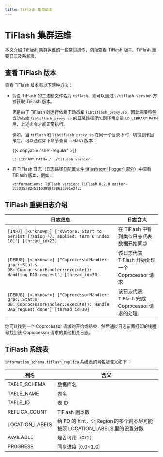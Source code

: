 ```yaml
---
title: TiFlash 集群运维
---
```


# TiFlash 集群运维

本文介绍 [TiFlash](/tiflash/tiflash-overview.md) 集群运维的一些常见操作，包括查看 TiFlash 版本、TiFlash 重要日志及系统表。

## 查看 TiFlash 版本

查看 TiFlash 版本有以下两种方法：

- 假设 TiFlash 的二进制文件名为 `tiflash`，则可以通过 `./tiflash version` 方式获取 TiFlash 版本。

    但是由于 TiFlash 的运行依赖于动态库 `libtiflash_proxy.so`，因此需要将包含动态库 `libtiflash_proxy.so` 的目录路径添加到环境变量 `LD_LIBRARY_PATH` 后，上述命令才能正常执行。

    例如，当 `tiflash` 和 `libtiflash_proxy.so` 在同一个目录下时，切换到该目录后，可以通过如下命令查看 TiFlash 版本：

    {{< copyable "shell-regular" >}}

    ```shell
    LD_LIBRARY_PATH=./ ./tiflash version
    ```

- 在 TiFlash 日志（日志路径见[配置文件 tiflash.toml [logger] 部分](/tiflash/tiflash-configuration.md#配置文件-tiflashtoml)）中查看 TiFlash 版本，例如：

    ```
    <information>: TiFlash version: TiFlash 0.2.0 master-375035282451103999f3863c691e2fc2
    ```

## TiFlash 重要日志介绍

| 日志信息 | 日志含义 |
|---------------|-------------------|
| `[INFO] [<unknown>] ["KVStore: Start to persist [region 47, applied: term 6 index 10]"] [thread_id=23]` | 在 TiFlash 中看到类似日志代表数据开始同步 |
| `[DEBUG] [<unknown>] ["CoprocessorHandler: grpc::Status DB::CoprocessorHandler::execute(): Handling DAG request"] [thread_id=30]` | 该日志代表 TiFlash 开始处理一个 Coprocessor 请求 |
| `[DEBUG] [<unknown>] ["CoprocessorHandler: grpc::Status DB::CoprocessorHandler::execute(): Handle DAG request done"] [thread_id=30]` | 该日志代表 TiFlash 完成 Coprocessor 请求的处理 |

你可以找到一个 Coprocessor 请求的开始或结束，然后通过日志前面打印的线程号找到该 Coprocessor 请求的其他相关日志。

## TiFlash 系统表

`information_schema.tiflash_replica` 系统表的列名及含义如下：

| 列名            | 含义                                                                     |
|-----------------|-------------------------------------------------------------------------|
| TABLE_SCHEMA    | 数据库名                                                                 |
| TABLE_NAME      | 表名                                                                     |
| TABLE_ID        | 表 ID                                                                    |
| REPLICA_COUNT   | TiFlash 副本数                                                           |
| LOCATION_LABELS | 给 PD 的 hint，让 Region 的多个副本尽可能按照 LOCATION_LABELS 里的设置分散  |
| AVAILABLE       | 是否可用（0/1）                                                          |
| PROGRESS        | 同步进度 [0.0~1.0]                                                       |
